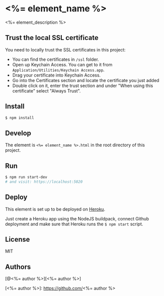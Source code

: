 # <%= element_name %>

<%= element_description %>

## Trust the local SSL certificate

You need to locally trust the SSL certificates in this project:

- You can find the certificates in `/ssl` folder.
- Open up Keychain Access. You can get to it from `Application/Utilities/Keychain Access.app`.
- Drag your certificate into Keychain Access.
- Go into the Certificates section and locate the certificate you just added
- Double click on it, enter the trust section and under "When using this certificate" select "Always Trust".

## Install

```bash
$ npm install
```

## Develop

The element is `<%= element_name %>.html` in the root directory of this project.

## Run

```bash
$ npm run start-dev
# and visit: https://localhost:5020
```

## Deploy

This element is set up to be deployed on [Heroku][heroku].

Just create a Heroku app using the NodeJS buildpack, connect Github deployment
and make sure that Heroku runs the `$ npm start` script.

## License

MIT

## Authors

[@<%= author %>][<%= author %>]

[heroku]: https://heroku.com
[<%= author %>]: https://github.com/<%= author %>
